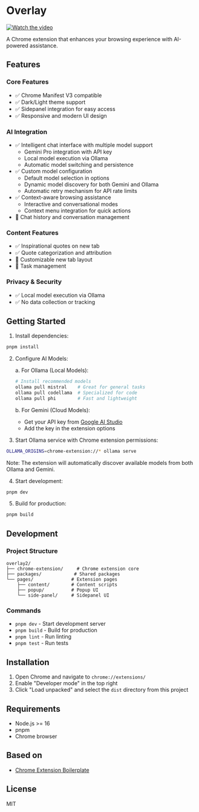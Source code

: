 # Overlay

[![Watch the video](https://cdn.loom.com/sessions/thumbnails/f7b5958bb7f14e4db3566eb4c23d6e70-bd26582bfc32b03b-full-play.gif)](https://www.loom.com/share/f7b5958bb7f14e4db3566eb4c23d6e70)


A Chrome extension that enhances your browsing experience with AI-powered assistance.

## Features

### Core Features
- ✅ Chrome Manifest V3 compatible
- ✅ Dark/Light theme support
- ✅ Sidepanel integration for easy access
- ✅ Responsive and modern UI design

### AI Integration
- ✅ Intelligent chat interface with multiple model support
  - Gemini Pro integration with API key
  - Local model execution via Ollama
  - Automatic model switching and persistence
- ✅ Custom model configuration
  - Default model selection in options
  - Dynamic model discovery for both Gemini and Ollama
  - Automatic retry mechanism for API rate limits
- ✅ Context-aware browsing assistance
  - Interactive and conversational modes
  - Context menu integration for quick actions
- 📝 Chat history and conversation management

### Content Features
- ✅ Inspirational quotes on new tab
- ✅ Quote categorization and attribution
- 🚧 Customizable new tab layout
- 📝 Task management

### Privacy & Security
- ✅ Local model execution via Ollama
- ✅ No data collection or tracking

## Getting Started

1. Install dependencies:
```bash
pnpm install
```

2. Configure AI Models:

   a. For Ollama (Local Models):
   ```bash
   # Install recommended models
   ollama pull mistral    # Great for general tasks
   ollama pull codellama  # Specialized for code
   ollama pull phi        # Fast and lightweight
   ```

   b. For Gemini (Cloud Models):
   - Get your API key from [Google AI Studio](https://makersuite.google.com/app/apikey)
   - Add the key in the extension options

3. Start Ollama service with Chrome extension permissions:
```bash
OLLAMA_ORIGINS=chrome-extension://* ollama serve
```

Note: The extension will automatically discover available models from both Ollama and Gemini.

4. Start development:
```bash
pnpm dev
```

5. Build for production:
```bash
pnpm build
```

## Development

### Project Structure

```
overlay2/
├── chrome-extension/     # Chrome extension core
├── packages/            # Shared packages
└── pages/              # Extension pages
    ├── content/        # Content scripts
    ├── popup/          # Popup UI
    └── side-panel/     # Sidepanel UI
```

### Commands

- `pnpm dev` - Start development server
- `pnpm build` - Build for production
- `pnpm lint` - Run linting
- `pnpm test` - Run tests

## Installation

1. Open Chrome and navigate to `chrome://extensions/`
2. Enable "Developer mode" in the top right
3. Click "Load unpacked" and select the `dist` directory from this project

## Requirements

- Node.js >= 16
- pnpm
- Chrome browser


## Based on
- [Chrome Extension Boilerplate](https://github.com/lsgrep/chrome-extension-boilerplate)

## License

MIT
